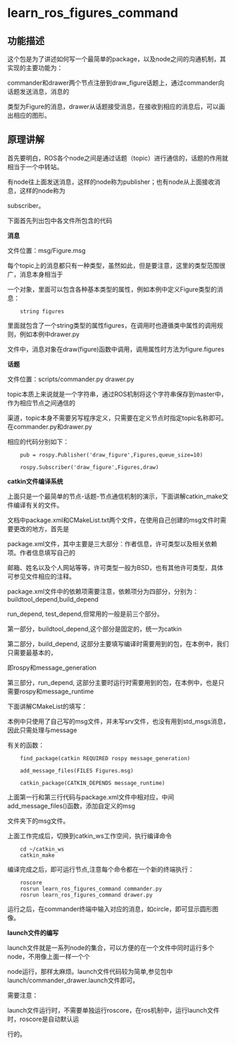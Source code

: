 # learn_ros_figures_command

## 功能描述

这个包是为了讲述如何写一个最简单的package，以及node之间的沟通机制，其实现的主要功能为：

commander和drawer两个节点注册到draw_figure话题上，通过commander向话题发送消息，消息的

类型为Figure的消息，drawer从话题接受消息，在接收到相应的消息后，可以画出相应的图形。

## 原理讲解

首先要明白，ROS各个node之间是通过话题（topic）进行通信的，话题的作用就相当于一个中转站。

有node往上面发送消息，这样的node称为publisher；也有node从上面接收消息，这样的node称为

subscriber。

下面首先列出包中各文件所包含的代码

**消息**

文件位置：msg/Figure.msg

每个topic上的消息都只有一种类型，虽然如此，但是要注意，这里的类型范围很广，消息本身相当于

一个对象，里面可以包含各种基本类型的属性，例如本例中定义Figure类型的消息：

		string figures

里面就包含了一个string类型的属性figures，在调用时也遵循类中属性的调用规则，例如本例中drawer.py

文件中，消息对象在draw(figure)函数中调用，调用属性时方法为figure.figures

**话题**

文件位置：scripts/commander.py  drawer.py

topic本质上来说就是一个字符串，通过ROS机制将这个字符串保存到master中，作为相应节点之间通信的

渠道，topic本身不需要另写程序定义，只需要在定义节点时指定topic名称即可。在commander.py和drawer.py

相应的代码分别如下：

		pub = rospy.Publisher('draw_figure',Figures,queue_size=10)

		rospy.Subscriber('draw_figure',Figures,draw)

**catkin文件编译系统**

上面只是一个最简单的节点-话题-节点通信机制的演示，下面讲解catkin_make文件编译有关的文件。

文档中package.xml和CMakeList.txt两个文件，在使用自己创建的msg文件时需要更改的地方，首先是

package.xml文件，其中主要是三大部分：作者信息，许可类型以及相关依赖项。作者信息填写自己的

邮箱、姓名以及个人网站等等，许可类型一般为BSD，也有其他许可类型，具体可参见文件相应的注释。

package.xml文件中的依赖项需要注意，依赖项分为四部分，分别为：buildtool_depend,build_depend

run_depend, test_depend,但常用的一般是前三个部分。

第一部分，buildtool_depend,这个部分是固定的，统一为catkin

第二部分，build_depend, 这部分主要填写编译时需要用到的包，在本例中，我们只需要最基本的，

即rospy和message_generation

第三部分，run_depend, 这部分主要时运行时需要用到的包，在本例中，也是只需要rospy和message_runtime

下面讲解CMakeList的填写：

本例中只使用了自己写的msg文件，并未写srv文件，也没有用到std_msgs消息，因此只需处理与message

有关的函数：

		find_package(catkin REQUIRED rospy message_generation)

		add_message_files(FILES Figures.msg)

		catkin_package(CATKIN_DEPENDS message_runtime)

上面第一行和第三行代码与package.xml文件中相对应，中间add_message_files()函数，添加自定义的msg

文件夹下的msg文件。

上面工作完成后，切换到catkin_ws工作空间，执行编译命令

		cd ~/catkin_ws
		catkin_make

编译完成之后，即可运行节点,注意每个命令都在一个新的终端执行：

		roscore
		rosrun learn_ros_figures_command commander.py
		rosrun learn_ros_figures_command drawer.py

运行之后，在commander终端中输入对应的消息，如circle，即可显示圆形图像。

**launch文件的编写**

launch文件就是一系列node的集合，可以方便的在一个文件中同时运行多个node，不用像上面一样一个个

node运行，那样太麻烦。launch文件代码较为简单,参见包中launch/commander_drawer.launch文件即可。

需要注意：

launch文件运行时，不需要单独运行roscore，在ros机制中，运行launch文件时，roscore是自动默认运

行的。
